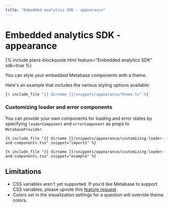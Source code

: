 ```yaml
---
title: "Embedded analytics SDK - appearance"
---
```


# Embedded analytics SDK - appearance

{% include plans-blockquote.html feature="Embedded analytics SDK" sdk=true %}

You can style your embedded Metabase components with a theme.

Here's an example that includes the various styling options available:

```ts
{% include_file "{{ dirname }}/snippets/appearance/theme.ts" %}
```

### Customizing loader and error components

You can provide your own components for loading and error states by specifying `loaderComponent` and `errorComponent` as props to `MetabaseProvider`.

```tsx
{% include_file "{{ dirname }}/snippets/appearance/customizing-loader-and-components.tsx" snippet="imports" %}

{% include_file "{{ dirname }}/snippets/appearance/customizing-loader-and-components.tsx" snippet="example" %}
```

## Limitations

- CSS variables aren't yet supported. If you'd like Metabase to support CSS variables, please upvote this [feature request](https://github.com/metabase/metabase/issues/59237).
- Colors set in the visualization settings for a question will override theme colors.
